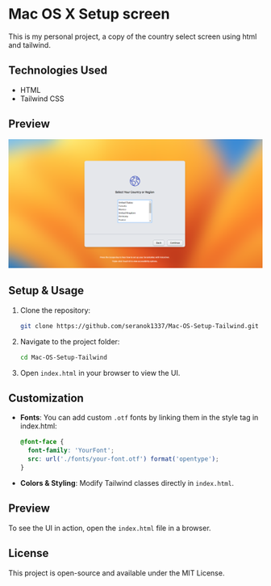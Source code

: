 # Mac OS X Setup screen

This is my personal project, a copy of the country select screen using html and tailwind.

## Technologies Used

- HTML
- Tailwind CSS

## Preview

![Preview](./Preview.png)


## Setup & Usage

1. Clone the repository:
   ```sh
   git clone https://github.com/seranok1337/Mac-OS-Setup-Tailwind.git
   ```
2. Navigate to the project folder:
   ```sh
   cd Mac-OS-Setup-Tailwind
   ```
3. Open `index.html` in your browser to view the UI.

## Customization

- **Fonts**: You can add custom `.otf` fonts by linking them in the style tag in index.html:
  ```css
  @font-face {
    font-family: 'YourFont';
    src: url('./fonts/your-font.otf') format('opentype');
  }
  ```
- **Colors & Styling**: Modify Tailwind classes directly in `index.html`.

## Preview

To see the UI in action, open the `index.html` file in a browser.

## License

This project is open-source and available under the MIT License.

